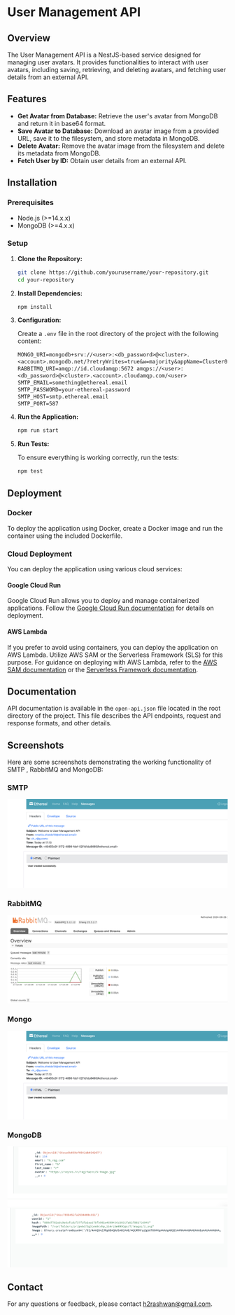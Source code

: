 # User Management API

## Overview

The User Management API is a NestJS-based service designed for managing user avatars. It provides functionalities to interact with user avatars, including saving, retrieving, and deleting avatars, and fetching user details from an external API.

## Features

- **Get Avatar from Database:** Retrieve the user's avatar from MongoDB and return it in base64 format.
- **Save Avatar to Database:** Download an avatar image from a provided URL, save it to the filesystem, and store metadata in MongoDB.
- **Delete Avatar:** Remove the avatar image from the filesystem and delete its metadata from MongoDB.
- **Fetch User by ID:** Obtain user details from an external API.

## Installation

### Prerequisites

- Node.js (>=14.x.x)
- MongoDB (>=4.x.x)

### Setup

1. **Clone the Repository:**

   ```bash
   git clone https://github.com/yourusername/your-repository.git
   cd your-repository
   ```

2. **Install Dependencies:**

   ```bash
   npm install
   ```

3. **Configuration:**

   Create a `.env` file in the root directory of the project with the following content:

   ```env
   MONGO_URI=mongodb+srv://<user>:<db_password>@<cluster>.<account>.mongodb.net/?retryWrites=true&w=majority&appName=Cluster0
   RABBITMQ_URI=amqp://id.cloudamqp:5672 amqps://<user>:<db_password>@<cluster>.<account>.cloudamqp.com/<user>
   SMTP_EMAIL=something@ethereal.email
   SMTP_PASSWORD=your-ethereal-password
   SMTP_HOST=smtp.ethereal.email
   SMTP_PORT=587
   ```

4. **Run the Application:**

   ```bash
   npm run start
   ```

5. **Run Tests:**

   To ensure everything is working correctly, run the tests:

   ```bash
   npm test
   ```
## Deployment

### Docker

To deploy the application using Docker, create a Docker image and run the container using the included Dockerfile.

### Cloud Deployment

You can deploy the application using various cloud services:

#### Google Cloud Run

Google Cloud Run allows you to deploy and manage containerized applications. Follow the [Google Cloud Run documentation](https://cloud.google.com/run/docs) for details on deployment.

#### AWS Lambda

If you prefer to avoid using containers, you can deploy the application on AWS Lambda. Utilize AWS SAM or the Serverless Framework (SLS) for this purpose. For guidance on deploying with AWS Lambda, refer to the [AWS SAM documentation](https://docs.aws.amazon.com/serverless-application-model/latest/developerguide/) or the [Serverless Framework documentation](https://www.serverless.com/framework/docs/).

## Documentation

API documentation is available in the `open-api.json` file located in the root directory of the project. This file describes the API endpoints, request and response formats, and other details.

## Screenshots

Here are some screenshots demonstrating the working functionality of SMTP , RabbitMQ and MongoDB:

### SMTP

![SMTP Screenshot](screenshots/sftp.png)

### RabbitMQ

![RabbitMQ Screenshot](screenshots/rabbitmq.png)

### Mongo

![SMTP Screenshot](screenshots/sftp.png)

### MongoDB

![MongoDB user Screenshot](screenshots/mongodb_user.png)
![MongoDB avatar Screenshot](screenshots/mongodb_avatar.png)



## Contact

For any questions or feedback, please contact [h2rashwan@gmail.com](mailto:h2rashwan@gmail.com).

